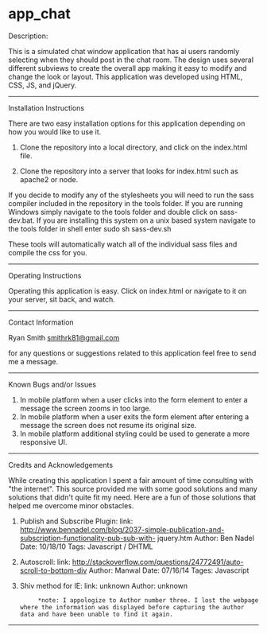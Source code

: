 # app_chat

Description:

This is a simulated chat window application that has ai users randomly selecting when they should post in the chat room. The design uses several different subviews to create the overall app making it easy to modify and change the look or layout. This application was developed using HTML, CSS, JS, and jQuery.

------------------------------------------------------------------------------------------------------------------------

Installation Instructions

There are two easy installation options for this application depending on how you would like to use it. 

1. Clone the repository into a local directory, and click on the index.html file.

2. Clone the repository into a server that looks for index.html such as apache2 or node.

If you decide to modify any of the stylesheets you will need to run the sass compiler included in the repository in the tools folder. If you are running Windows simply navigate to the tools folder and double click on sass-dev.bat. If you are installing this system on a unix based system navigate to the tools folder in shell enter sudo sh sass-dev.sh

These tools will automatically watch all of the individual sass files and compile the css for you.

------------------------------------------------------------------------------------------------------------------------

Operating Instructions

Operating this application is easy. Click on index.html or navigate to it on your server, sit back, and watch.

------------------------------------------------------------------------------------------------------------------------

Contact Information

Ryan Smith
smithrk81@gmail.com

for any questions or suggestions related to this application feel free to send me a message.

------------------------------------------------------------------------------------------------------------------------

Known Bugs and/or Issues

1. In mobile platform when a user clicks into the form element to enter a message the screen zooms in too large.
2. In mobile platform when a user exits the form element after entering a message the screen does not resume its original size.
3. In mobile platform additional styling could be used to generate a more responsive UI.

------------------------------------------------------------------------------------------------------------------------

Credits and Acknowledgements

While creating this application I spent a fair amount of time consulting with "the internet". This source provided me with some good solutions and many solutions that didn't quite fit my need. Here are a fun of those solutions that helped me overcome minor obstacles.

1. Publish and Subscribe Plugin:
			link:	http://www.bennadel.com/blog/2037-simple-publication-and-subscription-functionality-pub-sub-with-			jquery.htm
			Author:	Ben Nadel
			Date:	10/18/10
			Tags:	Javascript / DHTML

2. Autoscroll:
			link:	http://stackoverflow.com/questions/24772491/auto-scroll-to-bottom-div
			Author: Manwal
			Date: 	07/16/14
			Tages:	Javascript

3. Shiv method for IE:
			link:	unknown
			Author: unknown

			*note: I appologize to Author number three. I lost the webpage where the information was displayed before capturing the author data and have been unable to find it again.

------------------------------------------------------------------------------------------------------------------------





